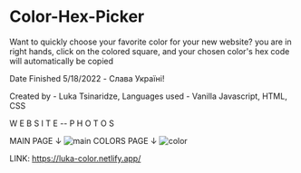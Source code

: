 # Color-Hex-Picker

Want to quickly choose your favorite color for your new website? you are in right hands, click on the colored square,
and your chosen color's hex code will automatically be copied

Date Finished 5/18/2022 - Слава Україні!

Created by - Luka Tsinaridze, Languages used - Vanilla Javascript, HTML, CSS

W E B S I T E -- P H O T O S

MAIN PAGE ↓
![main](https://user-images.githubusercontent.com/100978682/169138317-a9bef573-b4e9-4e28-8ee5-a9d835db219f.png)
COLORS PAGE ↓
![color](https://user-images.githubusercontent.com/100978682/169138354-ca2a1628-5019-4a2c-9244-348f71a2ae13.png)


LINK: https://luka-color.netlify.app/
